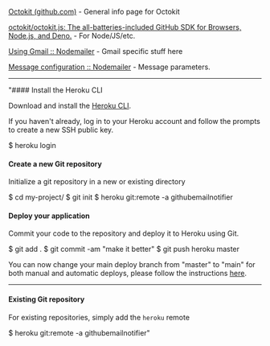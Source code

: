 [Octokit (github.com)](https://github.com/octokit) - General info page for Octokit

[octokit/octokit.js: The all-batteries-included GitHub SDK for Browsers, Node.js, and Deno.](https://github.com/octokit/octokit.js) - For Node/JS/etc.

[Using Gmail :: Nodemailer](https://nodemailer.com/usage/using-gmail/) - Gmail specific stuff here

[Message configuration :: Nodemailer](https://nodemailer.com/message/) - Message parameters.

-- -- 
"#### Install the Heroku CLI

Download and install the [Heroku CLI](https://devcenter.heroku.com/articles/heroku-command-line).

If you haven't already, log in to your Heroku account and follow the prompts to create a new SSH public key.

$ heroku login

#### Create a new Git repository

Initialize a git repository in a new or existing directory

$ cd my-project/
$ git init
$ heroku git:remote -a githubemailnotifier

#### Deploy your application

Commit your code to the repository and deploy it to Heroku using Git.

$ git add .
$ git commit -am "make it better"
$ git push heroku master

You can now change your main deploy branch from "master" to "main" for both manual and automatic deploys, please follow the instructions [here](https://help.heroku.com/O0EXQZTA/how-do-i-switch-branches-from-master-to-main).

---

#### Existing Git repository

For existing repositories, simply add the `heroku` remote

$ heroku git:remote -a githubemailnotifier"